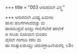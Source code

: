 +++
title = "003 ಆಸುರವಲೇ ವಿನ್ಧ್ಯ"

+++
ಆಸುರವಲೇ ವಿಂಧ್ಯ ಹಿಮಗಿರಿ  
ಹಾಸು ಹಲಗೆಗಳಾದವಚ್ಚು ಮ  
ಹಾಸಮುದ್ರವೆ ಆಯ್ತು ಗಾಲಿಗೆಬೇರೆ ತರಲೇಕೆ  
ಆ ಸಸಿಯ ಸೂರಿಯನ ಮಂಡಲ  
ವೈಸಲೇ ಗಂಗಾದಿ ಸಕಲ ಮ  
ಹಾ ಸರಿತ್ಕುಲವಾಯ್ತು ಚಮರಗ್ರಾಹಿಣಿಯರಲ್ಲಿ      ॥3॥